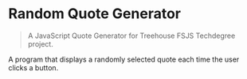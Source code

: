 # Random Quote Generator
> A JavaScript Quote Generator for Treehouse FSJS Techdegree project.

A program that displays a randomly selected quote each time the user clicks a button.
